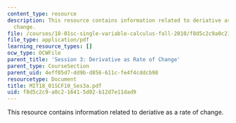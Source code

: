 ```yaml
---
content_type: resource
description: This resource contains information related to deriative as a rate of
  change.
file: /courses/18-01sc-single-variable-calculus-fall-2010/f8d5c2c9a0c216415d02b12d7e11dad9_MIT18_01SCF10_Ses3a.pdf
file_type: application/pdf
learning_resource_types: []
ocw_type: OCWFile
parent_title: 'Session 3: Derivative as Rate of Change'
parent_type: CourseSection
parent_uid: 4eff05d7-dd9b-d856-611c-fe4f4cddcb98
resourcetype: Document
title: MIT18_01SCF10_Ses3a.pdf
uid: f8d5c2c9-a0c2-1641-5d02-b12d7e11dad9
---
```

This resource contains information related to deriative as a rate of change.

